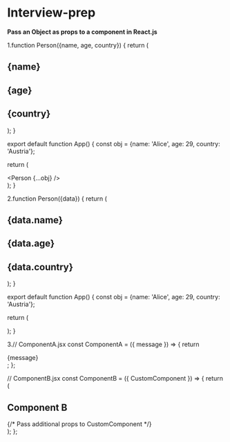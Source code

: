 # Interview-prep
**Pass an Object as props to a component in React.js**

1.function Person({name, age, country}) {
  return (
    <div>
      <h2>{name}</h2>
      <h2>{age}</h2>
      <h2>{country}</h2>
    </div>
  );
}

export default function App() {
  const obj = {name: 'Alice', age: 29, country: 'Austria'};

  return (
    <div>
      <Person {...obj} />
    </div>
  );
}

2.function Person({data}) {
  return (
    <div>
      <h2>{data.name}</h2>
      <h2>{data.age}</h2>
      <h2>{data.country}</h2>
    </div>
  );
}

export default function App() {
  const obj = {name: 'Alice', age: 29, country: 'Austria'};

  return (
    <div>
      <Person data={obj} />
    </div>
  );
}


3.// ComponentA.jsx
const ComponentA = ({ message }) => {
  return <div>{message}</div>;
};

// ComponentB.jsx
const ComponentB = ({ CustomComponent }) => {
  return (
    <div>
      <h2>Component B</h2>
      {/* Pass additional props to CustomComponent */}
      <CustomComponent message="Hello from ComponentA with props!" />
    </div>
  );
};

